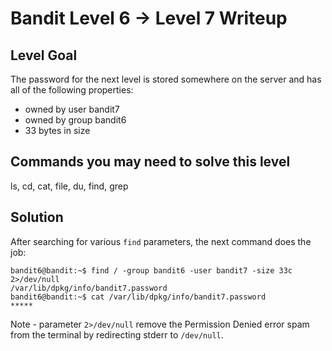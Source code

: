 # Bandit Level 6 → Level 7 Writeup
## Level Goal
The password for the next level is stored somewhere on the server and has all of the following properties:

- owned by user bandit7
- owned by group bandit6
- 33 bytes in size
## Commands you may need to solve this level
ls, cd, cat, file, du, find, grep

## Solution

After searching for various `find` parameters, the next command does the job:
```
bandit6@bandit:~$ find / -group bandit6 -user bandit7 -size 33c 2>/dev/null
/var/lib/dpkg/info/bandit7.password
bandit6@bandit:~$ cat /var/lib/dpkg/info/bandit7.password 
*****
```
Note - parameter `2>/dev/null` remove the Permission Denied error spam from the terminal by redirecting stderr to `/dev/null`.

